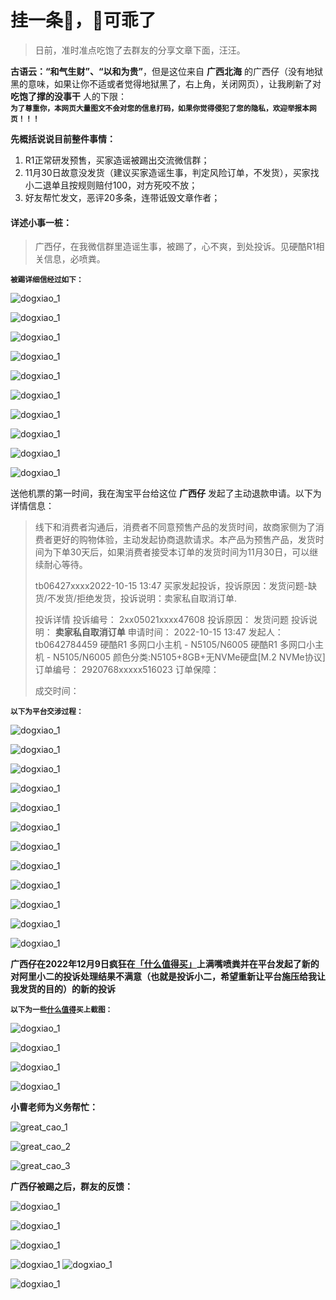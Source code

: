 # 挂一条🐶，🐶可乖了

> 日前，准时准点吃饱了去群友的分享文章下面，汪汪。

**古语云：“和气生财”、“以和为贵”**，但是这位来自 **广西北海** 的广西仔（没有地狱黑的意味，如果让你不适或者觉得地狱黑了，右上角，关闭网页），让我刷新了对 **吃饱了撑的没事干** 人的下限：<br>**<small>为了尊重你，本网页大量图文不会对您的信息打码，如果你觉得侵犯了您的隐私，欢迎举报本网页！！！</small>**



**先概括说说目前整件事情：**

1. R1正常研发预售，买家造谣被踢出交流微信群；
2. 11月30日故意没发货（建议买家造谣生事，判定风险订单，不发货），买家找小二退单且按规则赔付100，对方死咬不放；
3. 好友帮忙发文，恶评20多条，连带诋毁文章作者；



#### 详述小事一桩：

> 广西仔，在我微信群里造谣生事，被踢了，心不爽，到处投诉。见硬酷R1相关信息，必喷粪。

**<small>被踢详细信经过如下：</small>**

![dogxiao_1](../docs/images/dogxiao/dogxiao_1.png)

![dogxiao_1](../docs/images/dogxiao/dogxiao_2.png)

![dogxiao_1](../docs/images/dogxiao/dogxiao_3.png)

![dogxiao_1](../docs/images/dogxiao/dogxiao_4.png)

![dogxiao_1](../docs/images/dogxiao/dogxiao_5.png)

![dogxiao_1](../docs/images/dogxiao/dogxiao_6.png)

![dogxiao_1](../docs/images/dogxiao/dogxiao_7.png)

![dogxiao_1](../docs/images/dogxiao/dogxiao_8.png)

![dogxiao_1](../docs/images/dogxiao/dogxiao_9.png)

![dogxiao_1](../docs/images/dogxiao/dogxiao_10.png)

送他机票的第一时间，我在淘宝平台给这位 **广西仔** 发起了主动退款申请。以下为详情信息：

> 线下和消费者沟通后，消费者不同意预售产品的发货时间，故商家侧为了消费者更好的购物体验，主动发起协商退款请求。本产品为预售产品，发货时间为下单30天后，如果消费者接受本订单的发货时间为11月30日，可以继续耐心等待。
>
> tb06427xxxx2022-10-15 13:47
> 买家发起投诉，投诉原因：发货问题-缺货/不发货/拒绝发货，投诉说明：卖家私自取消订单.
>
> 投诉详情 
> 投诉编号：
> 2xx05021xxxx47608
> 投诉原因：
> 发货问题
> 投诉说明：
> **卖家私自取消订单**
> 申请时间：
> 2022-10-15 13:47
> 发起人：
> tb0642784459
> 硬酷R1 多网口小主机 - N5105/N6005
> 硬酷R1 多网口小主机 - N5105/N6005
> 颜色分类:N5105+8GB+无NVMe硬盘[M.2 NVMe协议]
> 订单编号：
> 2920768xxxxx516023
> 订单保障：
>
> 成交时间：

**<small>以下为平台交涉过程：</small>**

![dogxiao_1](../docs/images/dogxiao/dogxiao_11.png)

![dogxiao_1](../docs/images/dogxiao/dogxiao_12.png)

![dogxiao_1](../docs/images/dogxiao/dogxiao_13.png)

![dogxiao_1](../docs/images/dogxiao/dogxiao_14.png)

![dogxiao_1](../docs/images/dogxiao/dogxiao_15.png)

![dogxiao_1](../docs/images/dogxiao/dogxiao_16.png)

![dogxiao_1](../docs/images/dogxiao/dogxiao_17.png)

![dogxiao_1](../docs/images/dogxiao/dogxiao_18.png)

![dogxiao_1](../docs/images/dogxiao/dogxiao_19.png)

![dogxiao_1](../docs/images/dogxiao/dogxiao_20.png)

![dogxiao_1](../docs/images/dogxiao/dogxiao_21.png)

![dogxiao_1](../docs/images/dogxiao/dogxiao_22.png)

**广西仔在2022年12月9日疯狂在[「什么值得买」](https://post.smzdm.com/p/a7ndo0m9/)上满嘴喷粪并在平台发起了新的对阿里小二的投诉处理结果不满意（也就是投诉小二，希望重新让平台施压给我让我发货的目的）的新的投诉**

**<small>以下为一些[什么值得](https://post.smzdm.com/p/a7ndo0m9/)买上截图：</small>**

![dogxiao_1](../docs/images/dogxiao/dogxiao_23.png)



![dogxiao_1](../docs/images/dogxiao/dogxiao_24.png)

![dogxiao_1](../docs/images/dogxiao/dogxiao_25.png)

![dogxiao_1](../docs/images/dogxiao/dogxiao_26.png)

**小曹老师为义务帮忙：**

![great_cao_1](../docs/images/dogxiao/great_cao_1.jpg)

![great_cao_2](../docs/images/dogxiao/great_cao_2.png)

![great_cao_3](../docs/images/dogxiao/great_cao_3.png)



**广西仔被踢之后，群友的反馈：**

![dogxiao_1](../docs/images/dogxiao/dogxiao_27.jpeg)

![dogxiao_1](../docs/images/dogxiao/dogxiao_30.png)

![dogxiao_1](../docs/images/dogxiao/dogxiao_31.png)

![dogxiao_1](../docs/images/dogxiao/dogxiao_32.png)
![dogxiao_1](../docs/images/dogxiao/dogxiao_33.png)

![dogxiao_1](../docs/images/dogxiao/dogxiao_35.png)



